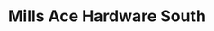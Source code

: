 ---
title: "Mills Ace Hardware South"
url: /lincoln-city/mills-ace-hardware-south/
shop: Eisenwaren
---